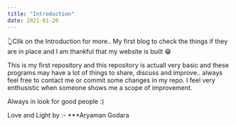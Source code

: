 ```yaml
---
title: "Introduction"
date: 2021-01-20
---
```


👆Clik on the Introduction for more..
My first blog to check the things if they are in place 
and I am thankful that my website is built 😁

This is my first repository and this repository is actuall very basic and these programs may have a lot of things to share, discuss and improve..
always feel free to contact me or commit some changes in my repo. I feel very enthusistic when someone shows me a scope of improvement. 

Always in look for good people :)

Love and Light by :-
***Aryaman Godara

